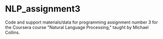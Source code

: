 NLP_assignment3
===============

Code and support materials/data for programming assignment number 3 for the Coursera course "Natural Language Processing," taught by Michael Collins.
